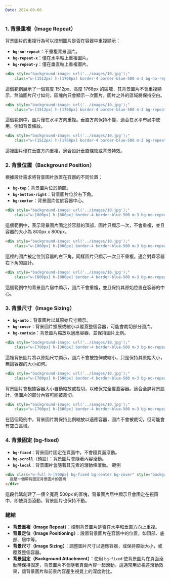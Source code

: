```yaml
---
Date: 2024-09-08
---
```

### 1. 背景重複（Image Repeat）
背景圖片的重複行為可以控制圖片是否在容器中重複顯示：

- **`bg-no-repeat`**：不重複背景圖片。
- **`bg-repeat-x`**：僅在水平軸上重複圖片。
- **`bg-repeat-y`**：僅在垂直軸上重複圖片。

```html
<div style="background-image: url('../images/10.jpg');"
    class="w-[1512px] h-[1768px] border-4 border-blue-500 m-3 bg-no-repeat"></div>
```

這個範例展示了一個寬度 1512px、高度 1768px 的區塊，其背景圖片不會重複顯示，無論圖片尺寸如何，區塊內只會顯示一次圖片，圖片之外的區域將保持空白。

```html
<div style="background-image: url('../images/10.jpg');"
    class="w-[1512px] h-[1768px] border-4 border-blue-500 m-3 bg-repeat-x"></div>
```

這個範例中，圖片僅在水平方向重複。垂直方向保持不變，適合在水平布局中使用，例如背景條紋。

```html
<div style="background-image: url('../images/10.jpg');"
    class="w-[1512px] h-[1768px] border-4 border-blue-500 m-3 bg-repeat-y"></div>
```

這裡圖片僅在垂直方向重複，適合設計垂直條紋或背景特效。
### 2. 背景位置（Background Position）

根據設計需求將背景圖片放置在容器的不同位置：

- **`bg-top`**：背景圖片位於頂部。
- **`bg-bottom-right`**：背景圖片位於右下角。
- **`bg-center`**：背景圖片位於容器中心。

```html
<div style="background-image: url('../images/10.jpg');"
    class="w-[800px] h-[800px] border-4 border-blue-500 m-3 bg-no-repeat bg-top"></div>
```

這個範例中，表示背景圖片固定於容器的頂部，圖片只顯示一次，不會重複，並且容器的大小為 800px x 800px。

```html
<div style="background-image: url('../images/10.jpg');"
    class="w-[800px] h-[800px] border-4 border-blue-500 m-3 bg-no-repeat bg-bottom-right"></div>
```

這裡的圖片被定位到容器的右下角，同樣圖片只顯示一次且不重複。適合對齊容器右下角的設計。

```html
<div style="background-image: url('../images/10.jpg');"
    class="w-[800px] h-[800px] border-4 border-blue-500 m-3 bg-no-repeat bg-center"></div>
```

這個範例中的背景圖片居中顯示，圖片不會重複，並且保持其原始位置在容器的中心。
### 3. 背景尺寸（Image Sizing）
- **`bg-auto`**：背景圖片以其原始尺寸顯示。
- **`bg-cover`**：背景圖片擴展或縮小以覆蓋整個容器，可能會裁切部分圖片。
- **`bg-contain`**：背景圖片縮放以適應容器，並保持圖片比例。

```html
<div style="background-image: url('../images/10.jpg');"
    class="w-[700px] h-[300px] border-4 border-blue-500 m-3 bg-no-repeat bg-auto"></div>
```

這裡背景圖片將以原始尺寸顯示，圖片不會被拉伸或縮小，只是保持其原始大小，無論容器的大小如何。

```html
<div style="background-image: url('../images/10.jpg');"
    class="w-[700px] h-[500px] border-4 border-blue-500 m-3 bg-no-repeat bg-cover"></div>
```

背景圖片會根據容器大小自動縮放或裁切，以確保完全覆蓋容器。適合全屏背景設計，但圖片的部分內容可能被裁切。

```html
<div style="background-image: url('../images/10.jpg');"
    class="w-[700px] h-[500px] border-4 border-blue-500 m-3 bg-no-repeat bg-contain"></div>
```

在這個範例中，背景圖片將保持比例縮放以適應容器，圖片不會被裁切，但可能會有空白區域。
### 4. 背景固定 (bg-fixed)
- **`bg-fixed`**：背景圖片固定在頁面中，不會隨頁面滾動。
- **`bg-scroll`**（預設）：背景圖片會隨著內容滾動。
- **`bg-local`**：背景圖片會隨著其元素的滾動條滾動。
範例
```html
<div class="w-full h-[500px] bg-fixed bg-center bg-cover" style="background-image: url('background.jpg');">
  這是一個帶有固定背景圖片的區塊
</div>
```

這段代碼創建了一個全寬高 500px 的區塊，背景圖片居中顯示且會固定在視窗中，即使頁面滾動，背景圖片也保持不動。
### 總結
- **背景重複（Image Repeat）**：控制背景圖片是否在水平和垂直方向上重複。
- **背景定位（Image Positioning）**：設置背景圖片在容器中的位置，如頂部、底部、居中等。
- **背景尺寸（Image Sizing）**：調整圖片尺寸以適應容器，或保持原始大小，或覆蓋整個容器。
- **背景固定（Background Attachment）**：使用 `bg-fixed` 使背景圖片在頁面滾動時保持固定，背景圖片不會隨著頁面內容一起滾動。這通常用於視差滾動效果，讓背景圖片和前景內容產生視覺上的深度對比。